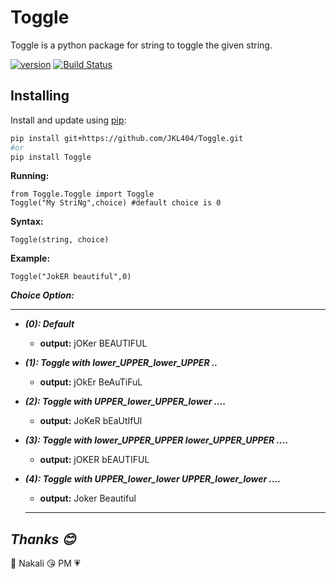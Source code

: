 # Toggle
Toggle is a python package for string to toggle the given string.


[![version](https://img.shields.io/badge/version-1.0.1-yellow.svg)](https://pypi.org/project/Toggle/)
[![Build Status](https://travis-ci.org/AlexIoannides/py-package-template.svg?branch=master)](https://pypi.org/project/Toggle/)

## Installing

Install and update using [pip](https://pip.pypa.io/en/stable/quickstart/):

```bash
pip install git+https://github.com/JKL404/Toggle.git
#or
pip install Toggle

```

**Running:**
```
from Toggle.Toggle import Toggle
Toggle("My StriNg",choice) #default choice is 0
```

**Syntax:**
```
Toggle(string, choice)
```
**Example:**
```
Toggle("JokER beautiful",0)
```
***Choice Option:***
__________________
* ***(0): Default***
   - **output:**  jOKer BEAUTIFUL

* ***(1): Toggle with lower_UPPER_lower_UPPER ..***
   - **output:** jOkEr BeAuTiFuL

* ***(2): Toggle with UPPER_lower_UPPER_lower ....***
  - **output:** JoKeR bEaUtIfUl

* ***(3): Toggle with lower_UPPER_UPPER  lower_UPPER_UPPER ....***
  - **output:** jOKER bEAUTIFUL

* ***(4): Toggle with UPPER_lower_lower  UPPER_lower_lower ....***
  - **output:** Joker Beautiful
  
  
  ____________________________
## ***Thanks :blush:***
  :heartbeat: Nakali :kissing_heart:
    PM  :heartpulse:
